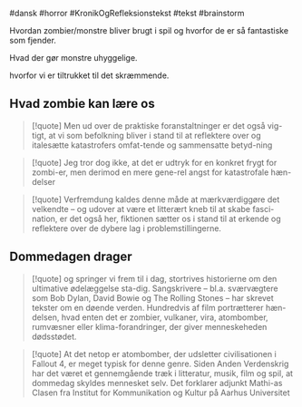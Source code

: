 #dansk #horror #KronikOgRefleksionstekst #tekst #brainstorm

Hvordan zombier/monstre bliver brugt i spil og hvorfor de er så fantastiske som fjender.

Hvad der gør monstre uhyggelige. 

hvorfor vi er tiltrukket til det skræmmende.


## Hvad zombie kan lære os
>[!quote]
>Men ud over de praktiske foranstaltninger er det også vig-tigt, at vi som befolkning bliver i stand til at reflektere over og italesætte katastrofers omfat-tende og sammensatte betyd-ning

>[!quote]
>Jeg tror dog ikke, at det er udtryk for en konkret frygt for zombi-er, men derimod en mere gene-rel angst for katastrofale hæn-delser

>[!quote]
>Verfremdung kaldes denne måde at mærkværdiggøre det velkendte – og udover at være et litterært kneb til at skabe fasci-nation, er det også her, fiktionen sætter os i stand til at erkende og reflektere over de dybere lag i problemstillingerne.

## Dommedagen drager
>[!quote]
>og springer vi frem til i dag, stortrives historierne om den ultimative ødelæggelse sta-dig. Sangskrivere – bl.a. sværvægtere som Bob Dylan, David Bowie og The Rolling Stones – har skrevet tekster om en døende verden. Hundredvis af film portrætterer hæn-delsen, hvad enten det er zombier, vulkaner, vira, atombomber, rumvæsner eller klima-forandringer, der giver menneskeheden dødsstødet.

>[!quote]
>At det netop er atombomber, der udsletter civilisationen i Fallout 4, er meget typisk for denne genre. Siden Anden Verdenskrig har det været et gennemgående træk i litteratur, musik, film og spil, at dommedag skyldes mennesket selv. Det forklarer adjunkt Mathi-as Clasen fra Institut for Kommunikation og Kultur på Aarhus Universitet

